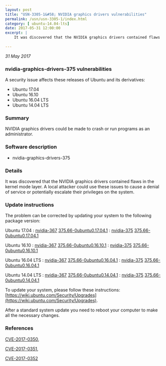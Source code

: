 ```yaml
---
layout: post
title: "USN-3305-1&#58; NVIDIA graphics drivers vulnerabilities"
permalink: /usn/usn-3305-1/index.html
category: [ ubuntu-14.04-lts]
date: 2017-05-31 12:00:00
excerpt: |
    It was discovered that the NVIDIA graphics drivers contained flaws in the kernel mode layer. A local attacker could use these issues to cause a denial of service or potentially escalate their privileges on the system. 
    
--- 
```

 
 

*31 May 2017*

### nvidia-graphics-drivers-375 vulnerabilities

A security issue affects these releases of Ubuntu and its derivatives:

* Ubuntu 17.04
* Ubuntu 16.10
* Ubuntu 16.04 LTS
* Ubuntu 14.04 LTS

### Summary

NVIDIA graphics drivers could be made to crash or run programs as an administrator.

### Software description

* nvidia-graphics-drivers-375 

### Details

It was discovered that the NVIDIA graphics drivers contained flaws in the kernel mode layer. A local attacker could use these issues to cause a denial of service or potentially escalate their privileges on the system. 

### Update instructions

The problem can be corrected by updating your system to the following package version:

Ubuntu 17.04
 : [nvidia-367](https://launchpad.net/ubuntu/+source/nvidia-graphics-drivers-375) <span> [375.66-0ubuntu0.17.04.1](https://launchpad.net/ubuntu/+source/nvidia-graphics-drivers-375/375.66-0ubuntu0.17.04.1) </span> 
 : [nvidia-375](https://launchpad.net/ubuntu/+source/nvidia-graphics-drivers-375) <span> [375.66-0ubuntu0.17.04.1](https://launchpad.net/ubuntu/+source/nvidia-graphics-drivers-375/375.66-0ubuntu0.17.04.1) </span> 

Ubuntu 16.10
 : [nvidia-367](https://launchpad.net/ubuntu/+source/nvidia-graphics-drivers-375) <span> [375.66-0ubuntu0.16.10.1](https://launchpad.net/ubuntu/+source/nvidia-graphics-drivers-375/375.66-0ubuntu0.16.10.1) </span> 
 : [nvidia-375](https://launchpad.net/ubuntu/+source/nvidia-graphics-drivers-375) <span> [375.66-0ubuntu0.16.10.1](https://launchpad.net/ubuntu/+source/nvidia-graphics-drivers-375/375.66-0ubuntu0.16.10.1) </span> 

Ubuntu 16.04 LTS
 : [nvidia-367](https://launchpad.net/ubuntu/+source/nvidia-graphics-drivers-375) <span> [375.66-0ubuntu0.16.04.1](https://launchpad.net/ubuntu/+source/nvidia-graphics-drivers-375/375.66-0ubuntu0.16.04.1) </span> 
 : [nvidia-375](https://launchpad.net/ubuntu/+source/nvidia-graphics-drivers-375) <span> [375.66-0ubuntu0.16.04.1](https://launchpad.net/ubuntu/+source/nvidia-graphics-drivers-375/375.66-0ubuntu0.16.04.1) </span> 

Ubuntu 14.04 LTS
 : [nvidia-367](https://launchpad.net/ubuntu/+source/nvidia-graphics-drivers-375) <span> [375.66-0ubuntu0.14.04.1](https://launchpad.net/ubuntu/+source/nvidia-graphics-drivers-375/375.66-0ubuntu0.14.04.1) </span> 
 : [nvidia-375](https://launchpad.net/ubuntu/+source/nvidia-graphics-drivers-375) <span> [375.66-0ubuntu0.14.04.1](https://launchpad.net/ubuntu/+source/nvidia-graphics-drivers-375/375.66-0ubuntu0.14.04.1) </span> 

To update your system, please follow these instructions: [https://wiki.ubuntu.com/Security/Upgrades](https://wiki.ubuntu.com/Security/Upgrades).

After a standard system update you need to reboot your computer to make all the necessary changes. 

### References

 
 [CVE-2017-0350](http://people.ubuntu.com/~ubuntu-security/cve/CVE-2017-0350), 

 [CVE-2017-0351](http://people.ubuntu.com/~ubuntu-security/cve/CVE-2017-0351), 

 [CVE-2017-0352](http://people.ubuntu.com/~ubuntu-security/cve/CVE-2017-0352)
 

